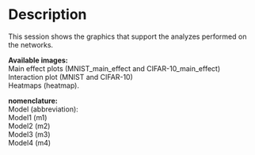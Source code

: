 # Description

This session shows the graphics that support the analyzes performed on the networks. <br />

**Available images:**<br />
Main effect plots (MNIST_main_effect and CIFAR-10_main_effect)<br />
Interaction plot (MNIST and CIFAR-10)<br />
Heatmaps (heatmap). <br />

**nomenclature:**<br />
Model (abbreviation):<br />
Model1 (m1) <br />
Model2 (m2) <br />
Model3 (m3) <br />
Model4 (m4) <br />

